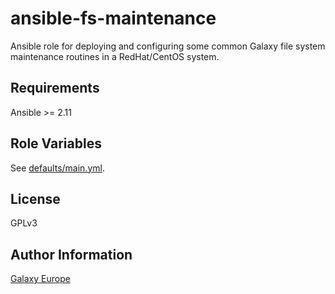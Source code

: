 ansible-fs-maintenance
=======

Ansible role for deploying and configuring some common Galaxy file system maintenance routines in a RedHat/CentOS system.

Requirements
------------
Ansible >= 2.11

Role Variables
--------------
See [defaults/main.yml](defaults/main.yml).
     
License
-------
GPLv3

Author Information
------------------
[Galaxy Europe](https://galaxyproject.eu)
